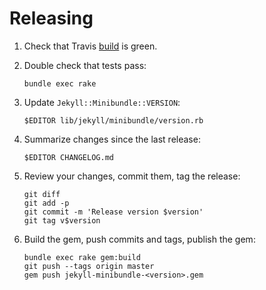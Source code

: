 # Releasing

1. Check that Travis [build][Travis-build] is green.

2. Double check that tests pass:

    ``` shell
    bundle exec rake
    ```

3. Update `Jekyll::Minibundle::VERSION`:

    ``` shell
    $EDITOR lib/jekyll/minibundle/version.rb
    ```

4. Summarize changes since the last release:

    ``` shell
    $EDITOR CHANGELOG.md
    ```

5. Review your changes, commit them, tag the release:

    ``` shell
    git diff
    git add -p
    git commit -m 'Release version $version'
    git tag v$version
    ```

6. Build the gem, push commits and tags, publish the gem:

    ``` shell
    bundle exec rake gem:build
    git push --tags origin master
    gem push jekyll-minibundle-<version>.gem
    ```

[Travis-build]: https://travis-ci.org/tkareine/jekyll-minibundle

